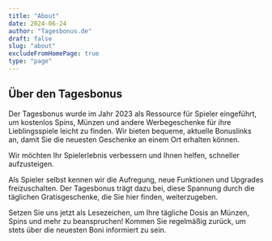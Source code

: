 ```yaml
---
title: "About"
date: 2024-06-24
author: "Tagesbonus.de"
draft: false
slug: "about"
excludeFromHomePage: true
type: "page"
---
```


## Über den Tagesbonus

Der Tagesbonus wurde im Jahr 2023 als Ressource für Spieler eingeführt, um kostenlos Spins, Münzen und andere Werbegeschenke für ihre Lieblingsspiele leicht zu finden. Wir bieten bequeme, aktuelle Bonuslinks an, damit Sie die neuesten Geschenke an einem Ort erhalten können.

Wir möchten Ihr Spielerlebnis verbessern und Ihnen helfen, schneller aufzusteigen.

Als Spieler selbst kennen wir die Aufregung, neue Funktionen und Upgrades freizuschalten. Der Tagesbonus trägt dazu bei, diese Spannung durch die täglichen Gratisgeschenke, die Sie hier finden, weiterzugeben.

Setzen Sie uns jetzt als Lesezeichen, um Ihre tägliche Dosis an Münzen, Spins und mehr zu beanspruchen! Kommen Sie regelmäßig zurück, um stets über die neuesten Boni informiert zu sein.